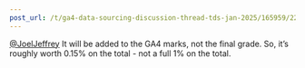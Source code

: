 ```yaml
---
post_url: /t/ga4-data-sourcing-discussion-thread-tds-jan-2025/165959/22
---
```

[@JoelJeffrey](/u/joeljeffrey) It will be added to the GA4 marks, not the final grade. So, it’s roughly worth 0.15% on the total - not a full 1% on the total.